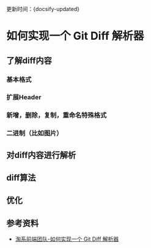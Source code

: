
更新时间：{docsify-updated}

# 如何实现一个 Git Diff 解析器

## 了解diff内容

### 基本格式

### 扩展Header

### 新增，删除，复制，重命名特殊格式

### 二进制（比如图片）

## 对diff内容进行解析

## diff算法

## 优化

## 参考资料

- [淘系前端团队-如何实现一个 Git Diff 解析器](https://mp.weixin.qq.com/s/Pry0fmSDo-lEBzPUzzB9yA)

